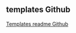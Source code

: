 ## templates Github

<a href="https://github.com/iuricode/readme-template/tree/main">Templates readme Github</a>
